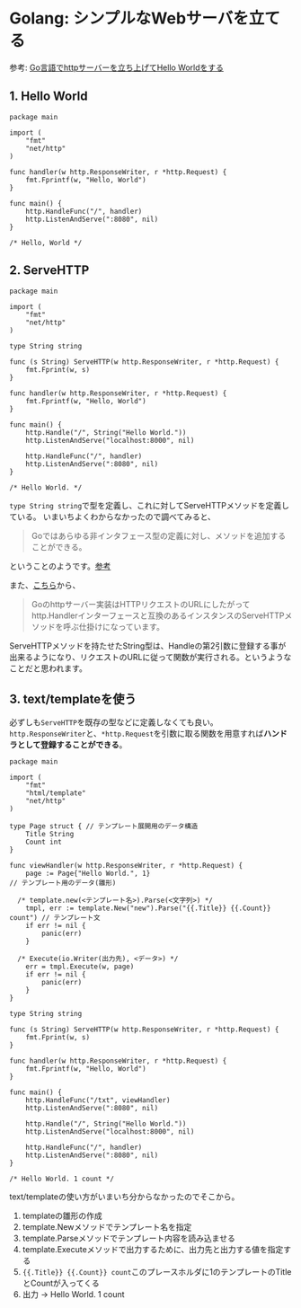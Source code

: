 # Golang: シンプルなWebサーバを立てる

参考: [Go言語でhttpサーバーを立ち上げてHello Worldをする](https://qiita.com/taizo/items/bf1ec35a65ad5f608d45)

## 1. Hello World

```go: main.go
package main

import (
	"fmt"
	"net/http"
)

func handler(w http.ResponseWriter, r *http.Request) {
	fmt.Fprintf(w, "Hello, World")
}

func main() {
	http.HandleFunc("/", handler)
	http.ListenAndServe(":8080", nil)
}

/* Hello, World */
```

## 2. ServeHTTP

```go: main.go
package main

import (
	"fmt"
	"net/http"
)

type String string

func (s String) ServeHTTP(w http.ResponseWriter, r *http.Request) {
	fmt.Fprint(w, s)
}

func handler(w http.ResponseWriter, r *http.Request) {
	fmt.Fprintf(w, "Hello, World")
}

func main() {
	http.Handle("/", String("Hello World."))
	http.ListenAndServe("localhost:8000", nil)

	http.HandleFunc("/", handler)
	http.ListenAndServe(":8080", nil)
}

/* Hello World. */
```

`type String string`で型を定義し、これに対してServeHTTPメソッドを定義している。
   いまいちよくわからなかったので調べてみると、

> Goではあらゆる非インタフェース型の定義に対し、メソッドを追加することができる。

   ということのようです。[参考](https://zenn.dev/skonb/articles/0bad1d59371d09#:~:text=Go%E3%81%A7%E3%81%AF%E3%81%82%E3%82%89%E3%82%86%E3%82%8B%E9%9D%9E%E3%82%A4%E3%83%B3%E3%82%BF%E3%83%BC%E3%83%95%E3%82%A7%E3%83%BC%E3%82%B9%E5%9E%8B%E3%81%AE%E5%AE%9A%E7%BE%A9%E3%81%AB%E5%AF%BE%E3%81%97%E3%83%A1%E3%82%BD%E3%83%83%E3%83%89%E3%82%92%E8%BF%BD%E5%8A%A0%E3%81%99%E3%82%8B%E3%81%93%E3%81%A8%E3%81%8C%E3%81%A7%E3%81%8D%E3%81%BE%E3%81%99%E3%80%82)

また、[こちら](https://teratail.com/questions/224653)から、

> Goのhttpサーバー実装はHTTPリクエストのURLにしたがってhttp.Handlerインターフェースと互換のあるインスタンスのServeHTTPメソッドを呼ぶ仕掛けになっています。

ServeHTTPメソッドを持たせたString型は、Handleの第2引数に登録する事が出来るようになり、リクエストのURLに従って関数が実行される。というようなことだと思われます。

## 3. text/templateを使う

必ずしも`ServeHTTP`を既存の型などに定義しなくても良い。
`http.ResponseWriter`と、`*http.Request`を引数に取る関数を用意すれば**ハンドラとして登録することができる**。

```go:
package main

import (
	"fmt"
	"html/template"
	"net/http"
)

type Page struct { // テンプレート展開用のデータ構造
	Title String
	Count int
}

func viewHandler(w http.ResponseWriter, r *http.Request) {
	page := Page{"Hello World.", 1}                                       // テンプレート用のデータ(雛形)

  /* template.new(<テンプレート名>).Parse(<文字列>) */
	tmpl, err := template.New("new").Parse("{{.Title}} {{.Count}} count") // テンプレート文
	if err != nil {
		panic(err)
	}

  /* Execute(io.Writer(出力先), <データ>) */
	err = tmpl.Execute(w, page)
	if err != nil {
		panic(err)
	}
}

type String string

func (s String) ServeHTTP(w http.ResponseWriter, r *http.Request) {
	fmt.Fprint(w, s)
}

func handler(w http.ResponseWriter, r *http.Request) {
	fmt.Fprintf(w, "Hello, World")
}

func main() {
	http.HandleFunc("/txt", viewHandler)
	http.ListenAndServe(":8080", nil)

	http.Handle("/", String("Hello World."))
	http.ListenAndServe("localhost:8000", nil)

	http.HandleFunc("/", handler)
	http.ListenAndServe(":8080", nil)
}

/* Hello World. 1 count */
```

text/templateの使い方がいまいち分からなかったのでそこから。

1. templateの雛形の作成
2. template.Newメソッドでテンプレート名を指定
3. template.Parseメソッドでテンプレート内容を読み込ませる
4. template.Executeメソッドで出力するために、出力先と出力する値を指定する
5. `{{.Title}} {{.Count}} count`このプレースホルダに1のテンプレートのTitleとCountが入ってくる
6. 出力 -> Hello World. 1 count
